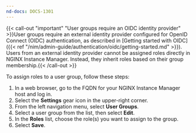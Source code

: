 ```yaml
---
nd-docs: DOCS-1301
---
```


{{< call-out "important" "User groups require an OIDC identity provider" >}}User groups require an external identity provider configured for OpenID Connect (OIDC) authentication, as described in [Getting started with OIDC]({{< ref "/nim/admin-guide/authentication/oidc/getting-started.md" >}}). Users from an external identity provider cannot be assigned roles directly in NGINX Instance Manager. Instead, they inherit roles based on their group membership.{{< /call-out >}}

To assign roles to a user group, follow these steps:

1. In a web browser, go to the FQDN for your NGINX Instance Manager host and log in.
2. Select the **Settings** gear icon in the upper-right corner.
3. From the left navigation menu, select **User Groups**.
4. Select a user group from the list, then select **Edit**.
5. In the **Roles** list, choose the role(s) you want to assign to the group.
6. Select **Save**.
